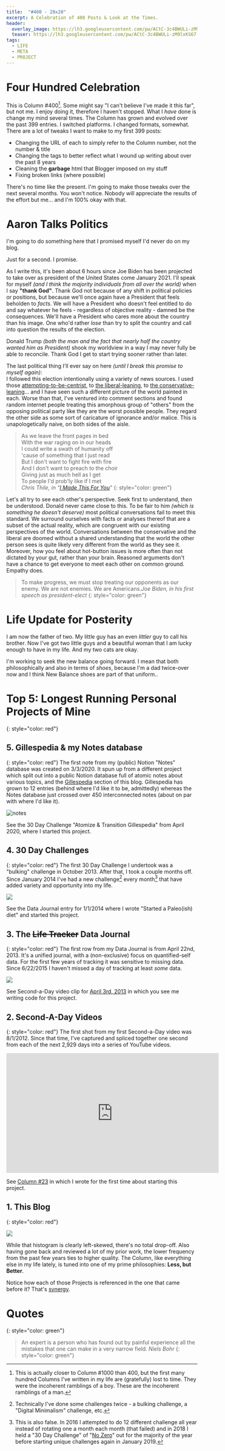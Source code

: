```yaml
---
title:  "#400 - 20x20"
excerpt: A Celebration of 400 Posts & Look at the Times.
header:
  overlay_image: https://lh3.googleusercontent.com/pw/ACtC-3c4BWULi-zM9lxKS67-dNnleIxiAlnF_incDd2J7qCYj2wLRv_llXCJ4iqTSZxXkqF8Y9kwDV4VOZ2EJZJhS5RzUxMO4xExDZbqffi-37j33jS-oL8f5DOyIq0a8LVP2R4YIEplaPhE1FiAJ_dPQUlkHA=w900
  teaser: https://lh3.googleusercontent.com/pw/ACtC-3c4BWULi-zM9lxKS67-dNnleIxiAlnF_incDd2J7qCYj2wLRv_llXCJ4iqTSZxXkqF8Y9kwDV4VOZ2EJZJhS5RzUxMO4xExDZbqffi-37j33jS-oL8f5DOyIq0a8LVP2R4YIEplaPhE1FiAJ_dPQUlkHA=w200
tags:
  - LIFE
  - META
  - PROJECT
---
```


# Four Hundred Celebration

This is Column #400[^1]. Some might say "I can't believe I've made it this far", but not me. I enjoy doing it, therefore I haven't stopped. What I *have* done is change my mind several times. The Column has grown and evolved over the past 399 entries. I switched platforms. I changed formats, somewhat. There are a lot of tweaks I want to make to my first 399 posts:

- Changing the URL of each to simply refer to the Column number, not the number & title
- Changing the tags to better reflect what I wound up writing about over the past 8 years
- Cleaning the **garbage** html that Blogger imposed on my stuff
- Fixing broken links (where possible)

There's no time like the present. I'm going to make those tweaks over the next several months. You won't notice. Nobody will appreciate the results of the effort but me... and I'm 100% okay with that. 

# Aaron Talks Politics

I'm going to do something here that I promised myself I'd never do on my blog.

Just for a second. I promise.

As I write this, it's been about 6 hours since Joe Biden has been projected to take over as president of the United States come January 2021. I'll speak for myself *(and I think the majority individuals from all over the world)* when I say **"thank God"**. Thank God not because of any shift in political policies or positions, but because we'll once again have a President that feels beholden to *facts*. We will have a President who doesn't feel entitled to do and say whatever he feels - regardless of objective reality - damned be the consequences. We'll have a President who cares more about the country than his image. One who'd rather *lose* than try to split the country and call into question the results of the election.

Donald Trump *(both the man and the fact that nearly half the country wanted him as President)* shook my worldview in a way I may never fully be able to reconcile. Thank God I get to start trying sooner rather than later.

The last political thing I'll ever say on here *(until I break this promise to myself again)*:   
I followed this election intentionally using a variety of news sources. I used those [attempting-to-be-centrist](https://apnews.com/), to [the liberal-leaning](https://www.msnbc.com/), to [the conservative-leaning](https://www.foxnews.com/)... and I have seen such a different picture of the world painted in each. Worse than that, I've ventured into comment sections and found random internet people treating this amorphous group of "others" from the opposing political party like they are the worst possible people. They regard the other side as some sort of caricature of ignorance and/or malice. This is unapologetically naive, on both sides of the aisle. 

> As we leave the front pages in bed  
> With the war raging on in our heads  
> I could write a swath of humanity off  
> 'cause of something that I just read  
> But I don't want to fight fire with fire  
> And I don't want to preach to the choir  
> Giving just as much hell as I get  
> To people I'd prob'ly like if I met  
> <cite>Chris Thile, in "[I Made This For You](https://genius.com/Chris-thile-i-made-this-for-you-lyrics)"</cite>
{: style="color: green"}

Let's all try to see each other's perspective. Seek first to understand, *then* be understood. Donald never came close to this. To be fair to him *(which is something he doesn't deserve)* most political conversations fail to meet this standard. We surround ourselves with facts or analyses thereof that are a subset of the actual reality, which are congruent with our existing perspectives of the world. Conversations between the conservative and the liberal are doomed without a shared understanding that the world the other person sees is quite likely very different from the world as they see it. Moreover, how you feel about hot-button issues is more often than not dictated by your gut, rather than your brain. Reasoned arguments don't have a chance to get everyone to meet each other on common ground. Empathy does.

> To make progress, we must stop treating our opponents as our enemy. We are not enemies. We are Americans.<cite>Joe Biden, in his first speech as president-elect</cite>
{: style="color: green"}

# Life Update for Posterity

I am now the father of two. My little guy has an even *littler* guy to call his brother. Now I've got two little guys and a beautiful woman that I am lucky enough to have in my life. And my two cats are okay.

I'm working to seek the new balance going forward. I mean that both philosophically and also in terms of *shoes*, because I'm a dad twice-over now and I think New Balance shoes are part of that uniform..

# Top 5: Longest Running Personal Projects of Mine
{: style="color: red"}
## 5. Gillespedia & my Notes database
{: style="color: red"}
The first note from my (public) Notion "Notes" database was created on 3/3/2020. It spun up from a different project which split out into a public Notion database full of atomic notes about various topics, and the [Gillespedia](https://aarongilly.com/gillespedia) section of this blog. Gillespedia has grown to 12 entries (behind where I'd like it to be, admittedly) whereas the Notes database just crossed over 450 interconnected notes (about on par with where I'd like it).

![notes](https://lh3.googleusercontent.com/pw/ACtC-3dEuF32JjkYFbSHqXBHr7illNNsum5ROiIfC783iQelHNiuuGBGVNvxKJgBjrxgznRTXK-BEJZkGF0U-2p0pstflS0R3CxNx5quZTFYI-gpntXZfnlK6GDK9RsdmUdXTZs27gybgVSXKzcAmJVs6pLnvQ=w950-h466-no?authuser=0)

See the 30 Day Challenge "Atomize & Transition Gillespedia" from April 2020, where I started this project.

## 4. 30 Day Challenges
{: style="color: red"}
The first 30 Day Challenge I undertook was a "bulking" challenge in October 2013. After that, I took a couple months off. Since January 2014 I've had a new challenge[^2] every month[^3] that have added variety and opportunity into my life.

![](https://lh3.googleusercontent.com/pw/ACtC-3dcqJY0bLzKioYlyVkJljo37QxYPAqQcjPaWUfxAr6ydMYU3jgAdjdkmitXTIEc_lAa9Iybyaj_XOWCT8yO8XazGwRJ62lpHma2l1LPxgboI2v2mvKqKpBFIpibgGkW3625zP6rhQcZKA-tSxU210yA7g=w998-h328-no?authuser=0)

See the Data Journal entry for 1/1/2014 where I wrote "Started a Paleo(ish) diet" and started this project.
## 3. The ~~Life Tracker~~ Data Journal
{: style="color: red"}
The first row from my Data Journal is from April 22nd, 2013. It's a unified journal, with a (non-exclusive) focus on quantified-self data. For the first few years of tracking it was sensitive to missing data. Since 6/22/2015 I haven't missed a day of tracking at least *some* data. 

![](https://lh3.googleusercontent.com/pw/ACtC-3edsVn9DL6J_RYshsqwGy4nwljTRWpb8kHeGiXESh1ejmCQoBFywBEV6xsOPnwhC7lViZKtO9B8cJmRTqoJxpADrOXhUha7IpcHup23xo2yqzNF40bwobRDPXDZNaHO-XqrVfwC14uhV11acVicKz-15Q=w882-h553-no?authuser=0)

See Second-a-Day video clip for [April 3rd, 2013]([https://youtu.be/8_AwZQKjplc](https://youtu.be/8_AwZQKjplc)?t=310) in which you see me writing code for this project.
## 2. Second-A-Day Videos
{: style="color: red"}
The first shot from my first Second-a-Day video was 8/1/2012. Since that time, I've captured and spliced together one second from each of the next 2,929 days into a series of YouTube videos.

<iframe width="560" height="315" src="https://www.youtube.com/embed/videoseries?list=PLmlnPk8L9dSJM8HcSDsRFcjrVAGOUfPuw" frameborder="0" allow="accelerometer; autoplay; clipboard-write; encrypted-media; gyroscope; picture-in-picture" allowfullscreen></iframe>

See [Column #23](https://aarongilly.com/23) in which I wrote for the first time about starting this project.
## 1. This Blog
{: style="color: red"}

![](https://lh3.googleusercontent.com/pw/ACtC-3eWvilzVI6Ah3k5UiJQbbjKdIbi2NnlVnFBAs91oM8NrkW-yES963ABXbFb6STqr_Hx-OaMJztWNuQEWsTPaRNXraS3tJwGnPuFpMshSky0HDgU8_w1DZC-s3wlQp8VbSbETL9PjM3ED58B2cKDFM6rTQ=w859-h484-no?authuser=0)

While that histogram is clearly left-skewed, there's no total drop-off. Also having gone back and reviewed a lot of my prior work, the lower frequency from the past few years ties to higher quality. The Column, like everything else in my life lately, is tuned into one of my prime philosophies: **Less, but Better**.  

Notice how each of those Projects is referenced in the one that came before it? That's [synergy]([https://www.notion.so/Synergize-4bf628f94eef4fa4939ce4730c38eb20](https://www.notion.so/Synergize-4bf628f94eef4fa4939ce4730c38eb20)).

# Quotes
{: style="color: green"}
> An expert is a person who has found out by painful experience all the mistakes that one can make in a very narrow field. <cite>Niels Bohr</cite>
{: style="color: green"}

[^1]: This is actually closer to Column #1000 than 400, but the first many hundred Columns I've written in my life are (gratefully) lost to time. They were the incoherent ramblings of a boy. These are the incoherent ramblings of a man.

[^2]: Technically I've done some challenges twice - a bulking challenge, a "Digital Minimalism" challenge, etc. 

[^3]: This is also false. In 2016 I attempted to do 12 different challenge all year instead of rotating one a month each month (that failed) and in 2018 I held a "30 Day Challenge" of "[No Zero]([https://www.google.com/url?sa=t&rct=j&q=&esrc=s&source=web&cd=&ved=2ahUKEwiw-tKh0MjsAhVNZc0KHRQBAmoQFjAAegQIAhAC&url=https%3A%2F%2Fwww.reddit.com%2Fr%2Fgetdisciplined%2Fcomments%2F1q96b5%2Fi_just_dont_care_about_myself%2Fcdah4af%2F&usg=AOvVaw34kr1z45KNWoqXDfsZGz5Z](https://www.google.com/url?sa=t&rct=j&q=&esrc=s&source=web&cd=&ved=2ahUKEwiw-tKh0MjsAhVNZc0KHRQBAmoQFjAAegQIAhAC&url=https%3A%2F%2Fwww.reddit.com%2Fr%2Fgetdisciplined%2Fcomments%2F1q96b5%2Fi_just_dont_care_about_myself%2Fcdah4af%2F&usg=AOvVaw34kr1z45KNWoqXDfsZGz5Z))" out for the majority of the year before starting unique challenges again in January 2019.